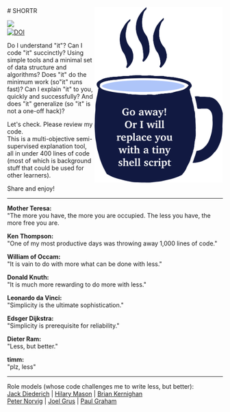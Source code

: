 
<img width=300 align=right src="https://raw.githubusercontent.com/timm/shortr/master/docs/img/cup.png">
# SHORTR


<a
href="https://github.com/timm/shortr/actions/workflows/tests.yml"><img 
src="https://github.com/timm/shortr/actions/workflows/tests.yml/badge.svg"></a><br><a 
href="https://zenodo.org/badge/latestdoi/206205826">
<img src="https://zenodo.org/badge/206205826.svg" alt="DOI"></a>

Do I understand "it"?
Can I code "it" succinctly? Using simple tools and a minimal set of data 
structure and algorithms? Does "it" do the minimum work  (so"it" runs fast)?
 Can I explain "it" to you, quickly and successfully? And does "it" generalize
(so "it" is not a one-off hack)?<p>Let's check. Please review my code.   
This is  a multi-objective semi-supervised explanation tool,
all in under 400 lines of code
 (most of which is background stuff that could be used for other learners).    


Share and enjoy!<hr>  
 

__Mother Teresa:__   
"The more you have, the more you are occupied.
The less you have, the more free you are.

__Ken Thompson:__        
"One of my most productive days was throwing 
away 1,000 lines of code."

__William of Occam:__      
"It is vain to do with more what can be done with less."

__Donald Knuth:__     
"It is much more rewarding to do more with less."

__Leonardo da Vinci:__       
"Simplicity is the ultimate sophistication."

__Edsger Dijkstra:__        
"Simplicity is prerequisite for reliability."

__Dieter Ram:__       
"Less, but better."

__timm:__     
"plz, less"

<hr> 

Role models  (whose code challenges me to write less, but better):   
[Jack Diederich](https://www.youtube.com/watch?v=o9pEzgHorH0) 
| [Hilary Mason](https://boingboing.net/2017/06/30/next-level-regexp.html)
| [Brian Kernighan](https://www.oreilly.com/library/view/beautiful-code/9780596510046/ch01.html)  
  [Peter Norvig](http://norvig.com/lispy.html)
| [Joel Grus](https://github.com/joelgrus/data-science-from-scratch)
| [Paul Graham](http://www.paulgraham.com/onlisp.html)
